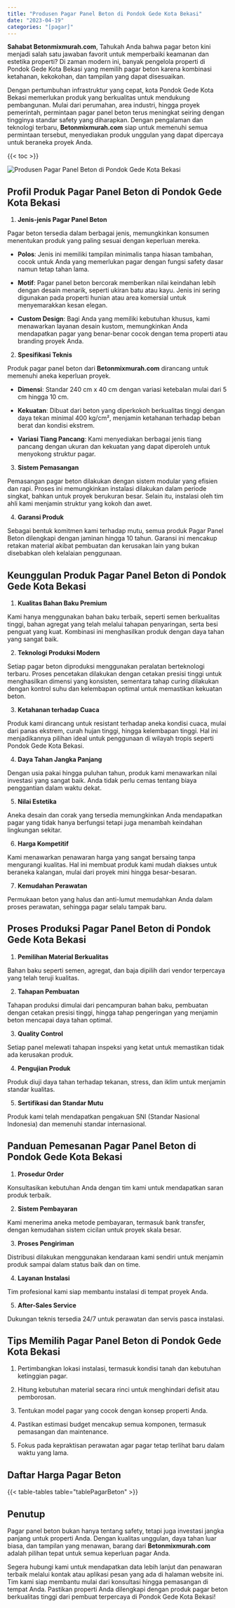 ```yaml
---
title: "Produsen Pagar Panel Beton di Pondok Gede Kota Bekasi"
date: "2023-04-19"
categories: "[pagar]"
---
```


**Sahabat Betonmixmurah.com**, Tahukah Anda bahwa pagar beton kini menjadi salah satu jawaban favorit untuk memperbaiki keamanan dan estetika properti? Di zaman modern ini, banyak pengelola properti di Pondok Gede Kota Bekasi yang memilih pagar beton karena kombinasi ketahanan, kekokohan, dan tampilan yang dapat disesuaikan.  

Dengan pertumbuhan infrastruktur yang cepat, kota Pondok Gede Kota Bekasi memerlukan produk yang berkualitas untuk mendukung pembangunan. Mulai dari perumahan, area industri, hingga proyek pemerintah, permintaan pagar panel beton terus meningkat seiring dengan tingginya standar safety yang diharapkan. Dengan pengalaman dan teknologi terbaru, **Betonmixmurah.com** siap untuk memenuhi semua permintaan tersebut, menyediakan produk unggulan yang dapat dipercaya untuk beraneka proyek Anda.

{{< toc >}}

![Produsen Pagar Panel Beton di Pondok Gede Kota Bekasi](/images/pagar/pagar-beton-22.jpg)

## Profil Produk Pagar Panel Beton di Pondok Gede Kota Bekasi

1. **Jenis-jenis Pagar Panel Beton**  

Pagar beton tersedia dalam berbagai jenis, memungkinkan konsumen menentukan produk yang paling sesuai dengan keperluan mereka.  

- **Polos**: Jenis ini memiliki tampilan minimalis tanpa hiasan tambahan, cocok untuk Anda yang memerlukan pagar dengan fungsi safety dasar namun tetap tahan lama.  

- **Motif**: Pagar panel beton bercorak memberikan nilai keindahan lebih dengan desain menarik, seperti ukiran batu atau kayu. Jenis ini sering digunakan pada properti hunian atau area komersial untuk menyemarakkan kesan elegan.  

- **Custom Design**: Bagi Anda yang memiliki kebutuhan khusus, kami menawarkan layanan desain kustom, memungkinkan Anda mendapatkan pagar yang benar-benar cocok dengan tema properti atau branding proyek Anda.  

2. **Spesifikasi Teknis**  

Produk pagar panel beton dari **Betonmixmurah.com** dirancang untuk memenuhi aneka keperluan proyek.  

- **Dimensi**: Standar 240 cm x 40 cm dengan variasi ketebalan mulai dari 5 cm hingga 10 cm.  

- **Kekuatan**: Dibuat dari beton yang diperkokoh berkualitas tinggi dengan daya tekan minimal 400 kg/cm², menjamin ketahanan terhadap beban berat dan kondisi ekstrem.  

- **Variasi Tiang Pancang**: Kami menyediakan berbagai jenis tiang pancang dengan ukuran dan kekuatan yang dapat diperoleh untuk menyokong struktur pagar.  

3. **Sistem Pemasangan**  

Pemasangan pagar beton dilakukan dengan sistem modular yang efisien dan rapi. Proses ini memungkinkan instalasi dilakukan dalam periode singkat, bahkan untuk proyek berukuran besar. Selain itu, instalasi oleh tim ahli kami menjamin struktur yang kokoh dan awet.  

4. **Garansi Produk**  

Sebagai bentuk komitmen kami terhadap mutu, semua produk Pagar Panel Beton dilengkapi dengan jaminan hingga 10 tahun. Garansi ini mencakup retakan material akibat pembuatan dan kerusakan lain yang bukan disebabkan oleh kelalaian penggunaan.

## Keunggulan Produk Pagar Panel Beton di Pondok Gede Kota Bekasi 

1. **Kualitas Bahan Baku Premium**  

Kami hanya menggunakan bahan baku terbaik, seperti semen berkualitas tinggi, bahan agregat yang telah melalui tahapan penyaringan, serta besi penguat yang kuat. Kombinasi ini menghasilkan produk dengan daya tahan yang sangat baik.  

2. **Teknologi Produksi Modern**  

Setiap pagar beton diproduksi menggunakan peralatan berteknologi terbaru. Proses pencetakan dilakukan dengan cetakan presisi tinggi untuk menghasilkan dimensi yang konsisten, sementara tahap curing dilakukan dengan kontrol suhu dan kelembapan optimal untuk memastikan kekuatan beton.  

3. **Ketahanan terhadap Cuaca**  

Produk kami dirancang untuk resistant terhadap aneka kondisi cuaca, mulai dari panas ekstrem, curah hujan tinggi, hingga kelembapan tinggi. Hal ini menjadikannya pilihan ideal untuk penggunaan di wilayah tropis seperti Pondok Gede Kota Bekasi.  

4. **Daya Tahan Jangka Panjang**  

Dengan usia pakai hingga puluhan tahun, produk kami menawarkan nilai investasi yang sangat baik. Anda tidak perlu cemas tentang biaya penggantian dalam waktu dekat.  

5. **Nilai Estetika**  

Aneka desain dan corak yang tersedia memungkinkan Anda mendapatkan pagar yang tidak hanya berfungsi tetapi juga menambah keindahan lingkungan sekitar.  

6. **Harga Kompetitif**  

Kami menawarkan penawaran harga yang sangat bersaing tanpa mengurangi kualitas. Hal ini membuat produk kami mudah diakses untuk beraneka kalangan, mulai dari proyek mini hingga besar-besaran.  

7. **Kemudahan Perawatan**  

Permukaan beton yang halus dan anti-lumut memudahkan Anda dalam proses perawatan, sehingga pagar selalu tampak baru.

## Proses Produksi Pagar Panel Beton di Pondok Gede Kota Bekasi

1. **Pemilihan Material Berkualitas**  

Bahan baku seperti semen, agregat, dan baja dipilih dari vendor terpercaya yang telah teruji kualitas.

2. **Tahapan Pembuatan**  

Tahapan produksi dimulai dari pencampuran bahan baku, pembuatan dengan cetakan presisi tinggi, hingga tahap pengeringan yang menjamin beton mencapai daya tahan optimal.

3. **Quality Control**  

Setiap panel melewati tahapan inspeksi yang ketat untuk memastikan tidak ada kerusakan produk.

4. **Pengujian Produk**  

Produk diuji daya tahan terhadap tekanan, stress, dan iklim untuk menjamin standar kualitas.

5. **Sertifikasi dan Standar Mutu**  

Produk kami telah mendapatkan pengakuan SNI (Standar Nasional Indonesia) dan memenuhi standar internasional.

## Panduan Pemesanan Pagar Panel Beton di Pondok Gede Kota Bekasi

1. **Prosedur Order**  

Konsultasikan kebutuhan Anda dengan tim kami untuk mendapatkan saran produk terbaik.

2. **Sistem Pembayaran**  

Kami menerima aneka metode pembayaran, termasuk bank transfer, dengan kemudahan sistem cicilan untuk proyek skala besar.

3. **Proses Pengiriman**  

Distribusi dilakukan menggunakan kendaraan kami sendiri untuk menjamin produk sampai dalam status baik dan on time.

4. **Layanan Instalasi**  

Tim profesional kami siap membantu instalasi di tempat proyek Anda.

5. **After-Sales Service**  

Dukungan teknis tersedia 24/7 untuk perawatan dan servis pasca instalasi.

## Tips Memilih Pagar Panel Beton di Pondok Gede Kota Bekasi

1. Pertimbangkan lokasi instalasi, termasuk kondisi tanah dan kebutuhan ketinggian pagar.  

2. Hitung kebutuhan material secara rinci untuk menghindari defisit atau pemborosan.  

3. Tentukan model pagar yang cocok dengan konsep properti Anda.  

4. Pastikan estimasi budget mencakup semua komponen, termasuk pemasangan dan maintenance.  

5. Fokus pada kepraktisan perawatan agar pagar tetap terlihat baru dalam waktu yang lama.

## Daftar Harga Pagar Beton

{{< table-tables table="tablePagarBeton" >}}

## Penutup

Pagar panel beton bukan hanya tentang safety, tetapi juga investasi jangka panjang untuk properti Anda. Dengan kualitas unggulan, daya tahan luar biasa, dan tampilan yang menawan, barang dari **Betonmixmurah.com** adalah pilihan tepat untuk semua keperluan pagar Anda.  

Segera hubungi kami untuk mendapatkan data lebih lanjut dan penawaran terbaik melalui kontak atau aplikasi pesan yang ada di halaman website ini. Tim kami siap membantu mulai dari konsultasi hingga pemasangan di tempat Anda. Pastikan properti Anda dilengkapi dengan produk pagar beton berkualitas tinggi dari pembuat terpercaya di Pondok Gede Kota Bekasi!